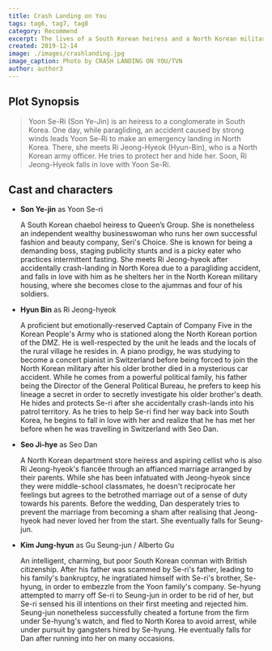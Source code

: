 ```yaml
---
title: Crash Landing on You
tags: tag6, tag7, tag8
category: Recommend
excerpt: The lives of a South Korean heiress and a North Korean military officer collide when the former lands into North Korean territory after a paragliding accident.
created: 2019-12-14
image: ./images/crashlanding.jpg
image_caption: Photo by CRASH LANDING ON YOU/TVN
author: author3
---
```


## Plot Synopsis

> Yoon Se-Ri (Son Ye-Jin) is an heiress to a conglomerate in South Korea. One day, while paragliding, an accident caused by strong winds leads Yoon Se-Ri to make an emergency landing in North Korea. There, she meets Ri Jeong-Hyeok (Hyun-Bin), who is a North Korean army officer. He tries to protect her and hide her. Soon, Ri Jeong-Hyeok falls in love with Yoon Se-Ri.

## Cast and characters

- **Son Ye-jin** as Yoon Se-ri

    A South Korean chaebol heiress to Queen’s Group. She is nonetheless an independent wealthy businesswoman who runs her own successful fashion and beauty company, Seri's Choice. She is known for being a demanding boss, staging publicity stunts and is a picky eater who practices intermittent fasting. She meets Ri Jeong-hyeok after accidentally crash-landing in North Korea due to a paragliding accident, and falls in love with him as he shelters her in the North Korean military housing, where she becomes close to the ajummas and four of his soldiers.

- **Hyun Bin** as Ri Jeong-hyeok

    A proficient but emotionally-reserved Captain of Company Five in the Korean People's Army who is stationed along the North Korean portion of the DMZ. He is well-respected by the unit he leads and the locals of the rural village he resides in. A piano prodigy, he was studying to become a concert pianist in Switzerland before being forced to join the North Korean military after his older brother died in a mysterious car accident. While he comes from a powerful political family, his father being the Director of the General Political Bureau, he prefers to keep his lineage a secret in order to secretly investigate his older brother's death. He hides and protects Se-ri after she accidentally crash-lands into his patrol territory. As he tries to help Se-ri find her way back into South Korea, he begins to fall in love with her and realize that he has met her before when he was travelling in Switzerland with Seo Dan.

- **Seo Ji-hye** as Seo Dan

    A North Korean department store heiress and aspiring cellist who is also Ri Jeong-hyeok's fiancée through an affianced marriage arranged by their parents. While she has been infatuated with Jeong-hyeok since they were middle-school classmates, he doesn't reciprocate her feelings but agrees to the betrothed marriage out of a sense of duty towards his parents. Before the wedding, Dan desperately tries to prevent the marriage from becoming a sham after realising that Jeong-hyeok had never loved her from the start. She eventually falls for Seung-jun. 

- **Kim Jung-hyun** as Gu Seung-jun / Alberto Gu

    An intelligent, charming, but poor South Korean conman with British citizenship. After his father was scammed by Se-ri's father, leading to his family's bankruptcy, he ingratiated himself with Se-ri's brother, Se-hyung, in order to embezzle from the Yoon family's company. Se-hyung attempted to marry off Se-ri to Seung-jun in order to be rid of her, but Se-ri sensed his ill intentions on their first meeting and rejected him. Seung-jun nonetheless successfully cheated a fortune from the firm under Se-hyung's watch, and fled to North Korea to avoid arrest, while under pursuit by gangsters hired by Se-hyung. He eventually falls for Dan after running into her on many occasions.